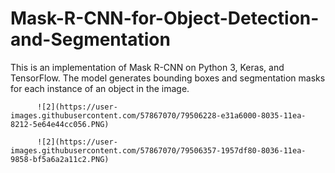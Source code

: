 # Mask-R-CNN-for-Object-Detection-and-Segmentation

This is an implementation of Mask R-CNN on Python 3, Keras, and TensorFlow. The model generates bounding boxes and segmentation masks for each instance of an object in the image. 

          ![2](https://user-images.githubusercontent.com/57867070/79506228-e31a6000-8035-11ea-8212-5e64e44cc056.PNG)
          
          ![2](https://user-images.githubusercontent.com/57867070/79506357-1957df80-8036-11ea-9858-bf5a6a2a11c2.PNG)
